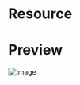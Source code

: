 # Resource

# Preview 
![image](https://user-images.githubusercontent.com/86012214/161226176-d9afe034-81d1-427c-bc4a-a605f6f8fbc1.png)

